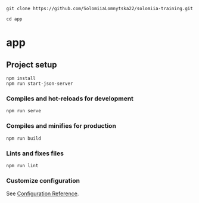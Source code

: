 ```
git clone https://github.com/SolomiiaLomnytska22/solomiia-training.git

cd app
```

# app

## Project setup
```
npm install
npm run start-json-server
```

### Compiles and hot-reloads for development
```
npm run serve
```

### Compiles and minifies for production
```
npm run build
```

### Lints and fixes files
```
npm run lint
```

### Customize configuration
See [Configuration Reference](https://cli.vuejs.org/config/).

